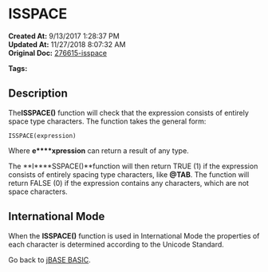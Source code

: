 # ISSPACE

**Created At:** 9/13/2017 1:28:37 PM  
**Updated At:** 11/27/2018 8:07:32 AM  
**Original Doc:** [276615-isspace](https://docs.jbase.com/36868-jbase-basic/276615-isspace)  

**Tags:**
<badge text='string handling' vertical='middle' />

## Description

The**ISSPACE()** function will check that the expression consists of entirely space type characters. The function takes the general form:

```
ISSPACE(expression)
```

Where **e****xpression** can return a result of any type.

The **I****SSPACE()**function will then return TRUE (1) if the expression consists of entirely spacing type characters, like **@TAB**. The function will return FALSE (0) if the expression contains any characters, which are not space characters.

## International Mode 

When the **ISSPACE()** function is used in International Mode the properties of each character is determined according to the Unicode Standard.



Go back to [jBASE BASIC](263498-jbase-basic).

